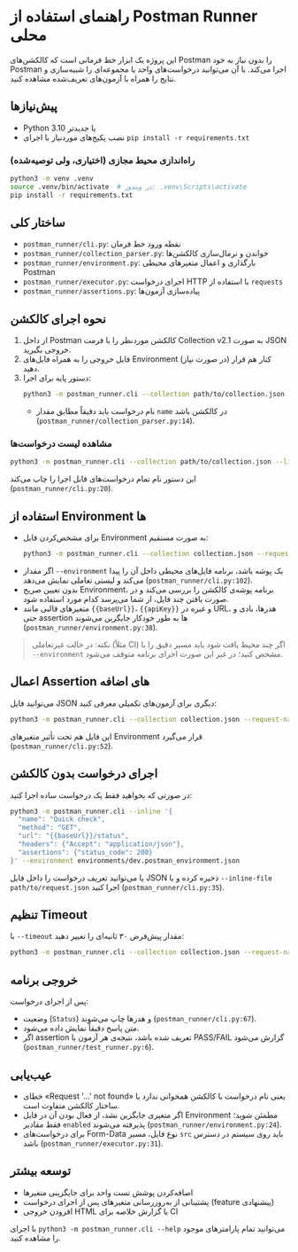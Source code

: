 # راهنمای استفاده از Postman Runner محلی

این پروژه یک ابزار خط فرمانی است که کالکشن‌های Postman را بدون نیاز به خود Postman اجرا می‌کند. با آن می‌توانید درخواست‌های واحد یا مجموعه‌ای را شبیه‌سازی و نتایج را همراه با آزمون‌های تعریف‌شده مشاهده کنید.

## پیش‌نیازها
- Python 3.10 یا جدیدتر
- نصب پکیج‌های موردنیاز با اجرای `pip install -r requirements.txt`

### راه‌اندازی محیط مجازی (اختیاری، ولی توصیه‌شده)
```bash
python3 -m venv .venv
source .venv/bin/activate  # در ویندوز: .venv\Scripts\activate
pip install -r requirements.txt
```

## ساختار کلی
- `postman_runner/cli.py`: نقطه ورود خط فرمان
- `postman_runner/collection_parser.py`: خواندن و نرمال‌سازی کالکشن‌ها
- `postman_runner/environment.py`: بارگذاری و اعمال متغیرهای محیطی Postman
- `postman_runner/executor.py`: اجرای درخواست HTTP با استفاده از `requests`
- `postman_runner/assertions.py`: پیاده‌سازی آزمون‌ها

## نحوه اجرای کالکشن
1. از داخل Postman کالکشن موردنظر را با فرمت Collection v2.1 به صورت JSON خروجی بگیرید.
2. فایل خروجی را به همراه فایل‌های Environment (در صورت نیاز) کنار هم قرار دهید.
3. دستور پایه برای اجرا:
   ```bash
   python3 -m postman_runner.cli --collection path/to/collection.json --request-name "Request Name"
   ```
   - نام درخواست باید دقیقاً مطابق مقدار `name` در کالکشن باشد (`postman_runner/collection_parser.py:14`).

### مشاهده لیست درخواست‌ها
```bash
python3 -m postman_runner.cli --collection path/to/collection.json --list
```
این دستور نام تمام درخواست‌های قابل اجرا را چاپ می‌کند (`postman_runner/cli.py:20`).

## استفاده از Environment ها
- برای مشخص‌کردن فایل Environment به صورت مستقیم:
  ```bash
  python3 -m postman_runner.cli --collection collection.json --request-name "Request" --environment environments/dev.postman_environment.json
  ```
- اگر مقدار `--environment` یک پوشه باشد، برنامه فایل‌های محیطی داخل آن را پیدا می‌کند و لیستی تعاملی نمایش می‌دهد (`postman_runner/cli.py:102`).
- بدون تعیین صریح Environment، برنامه پوشه‌ی کالکشن را بررسی می‌کند و در صورت یافتن چند فایل، از شما می‌پرسد کدام مورد استفاده شود.
- متغیرهای قالبی مانند `{{baseUrl}}`، `{{apiKey}}` و غیره در URL، هدرها، بادی و حتی assertion ها به طور خودکار جایگزین می‌شوند (`postman_runner/environment.py:38`).

> نکته: در حالت غیرتعاملی (مثلاً CI) اگر چند محیط یافت شود باید مسیر دقیق را با `--environment` مشخص کنید؛ در غیر این صورت اجرای برنامه متوقف می‌شود.

## اعمال Assertion های اضافه
می‌توانید فایل JSON دیگری برای آزمون‌های تکمیلی معرفی کنید:
```bash
python3 -m postman_runner.cli --collection collection.json --request-name "Request" --assert-json extra_assertions.json
```
این فایل هم تحت تأثیر متغیرهای Environment قرار می‌گیرد (`postman_runner/cli.py:52`).

## اجرای درخواست بدون کالکشن
در صورتی که بخواهید فقط یک درخواست ساده اجرا کنید:
```bash
python3 -m postman_runner.cli --inline '{
  "name": "Quick check",
  "method": "GET",
  "url": "{{baseUrl}}/status",
  "headers": {"Accept": "application/json"},
  "assertions": {"status_code": 200}
}' --environment environments/dev.postman_environment.json
```
یا می‌توانید تعریف درخواست را داخل فایل JSON ذخیره کرده و با `--inline-file path/to/request.json` اجرا کنید (`postman_runner/cli.py:35`).

## تنظیم Timeout
با `--timeout` مقدار پیش‌فرض ۳۰ ثانیه‌ای را تغییر دهید:
```bash
python3 -m postman_runner.cli --collection collection.json --request-name "Slow Request" --timeout 60
```

## خروجی برنامه
پس از اجرای درخواست:
- وضعیت (`Status`) و هدرها چاپ می‌شوند (`postman_runner/cli.py:67`).
- متن پاسخ دقیقاً نمایش داده می‌شود.
- اگر assertion تعریف شده باشد، نتیجه‌ی هر آزمون با PASS/FAIL گزارش می‌شود (`postman_runner/test_runner.py:6`).

## عیب‌یابی
- خطای «Request '...' not found» یعنی نام درخواست با کالکشن همخوانی ندارد یا ساختار کالکشن متفاوت است.
- اگر متغیری جایگزین نشد، از فعال بودن آن در فایل Environment مطمئن شوید؛ فقط مقادیر `enabled` پذیرفته می‌شوند (`postman_runner/environment.py:24`).
- برای درخواست‌های Form-Data نوع فایل، مسیر `src` باید روی سیستم در دسترس باشد (`postman_runner/executor.py:31`).

## توسعه بیشتر
- اضافه‌کردن پوشش تست واحد برای جایگزینی متغیرها
- پشتیبانی از به‌روزرسانی متغیرهای پس از اجرای درخواست (feature پیشنهادی)
- افزودن خروجی HTML یا گزارش خلاصه برای CI

با اجرای `python3 -m postman_runner.cli --help` می‌توانید تمام پارامترهای موجود را مشاهده کنید.
